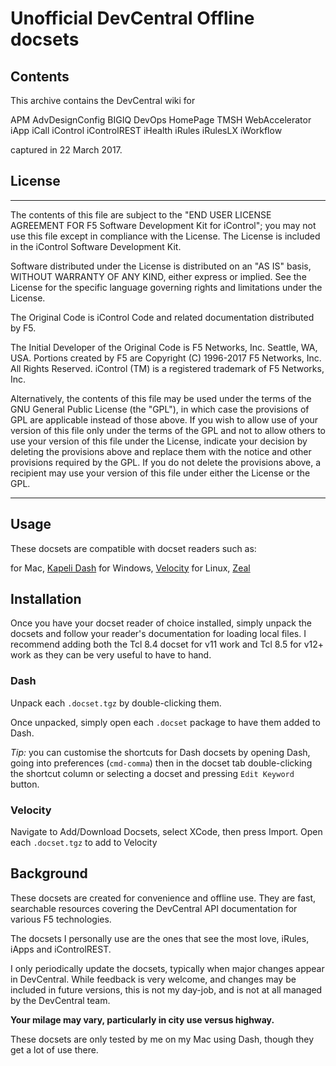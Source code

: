 # Unofficial DevCentral Offline docsets

## Contents

This archive contains the DevCentral wiki for

APM
AdvDesignConfig
BIGIQ
DevOps
HomePage
TMSH
WebAccelerator
iApp
iCall
iControl
iControlREST
iHealth
iRules
iRulesLX
iWorkflow

captured in 22 March 2017.

## License

----
The contents of this file are subject to the "END USER LICENSE AGREEMENT FOR F5 Software Development Kit for iControl"; you may not use this file except in compliance with the License. The License is included in the iControl Software Development Kit.

Software distributed under the License is distributed on an "AS IS" basis, WITHOUT WARRANTY OF ANY KIND, either express or implied. See the License for the specific language governing rights and limitations under the License.

The Original Code is iControl Code and related documentation distributed by F5.

The Initial Developer of the Original Code is F5 Networks, Inc. Seattle, WA, USA. Portions created by F5 are Copyright (C) 1996-2017 F5 Networks, Inc. All Rights Reserved.  iControl (TM) is a registered trademark of F5 Networks, Inc.

Alternatively, the contents of this file may be used under the terms of the GNU General Public License (the "GPL"), in which case the provisions of GPL are applicable instead of those above.  If you wish to allow use of your version of this file only under the terms of the GPL and not to allow others to use your version of this file under the License, indicate your decision by deleting the provisions above and replace them with the notice and other provisions required by the GPL. If you do not delete the provisions above, a recipient may use your version of this file under either the License or the GPL.

----


## Usage

These docsets are compatible with docset readers such as:

for Mac, [Kapeli Dash](https://kapeli.com/dash)
for Windows, [Velocity](https://velocity.silverlakesoftware.com/)
for Linux, [Zeal](https://zealdocs.org/)

## Installation

Once you have your docset reader of choice installed, simply unpack the docsets and follow your reader's documentation for loading local files. I recommend adding both the Tcl 8.4 docset for v11 work and Tcl 8.5 for v12+ work as they can be very useful to have to hand.

### Dash

Unpack each `.docset.tgz` by double-clicking them.

Once unpacked, simply open each `.docset` package to have them added to Dash.

*Tip:* you can customise the shortcuts for Dash docsets by opening Dash, going into preferences (`cmd-comma`) then in the docset tab double-clicking the shortcut column or selecting a docset and pressing `Edit Keyword` button.

### Velocity

Navigate to Add/Download Docsets, select XCode, then press Import. Open each `.docset.tgz` to add to Velocity

## Background

These docsets are created for convenience and offline use. They are fast, searchable resources covering the DevCentral API documentation for various F5 technologies.

The docsets I personally use are the ones that see the most love, iRules, iApps and iControlREST.

I only periodically update the docsets, typically when major changes appear in DevCentral. While feedback is very welcome, and changes may be included in future versions, this is not my day-job, and is not at all managed by the DevCentral team. 

**Your milage may vary, particularly in city use versus highway.**

These docsets are only tested by me on my Mac using Dash, though they get a lot of use there.


